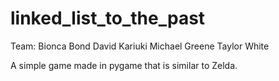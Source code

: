 # linked_list_to_the_past

Team:
Bionca Bond
David Kariuki
Michael Greene
Taylor White

A simple game made in pygame that is similar to Zelda.

